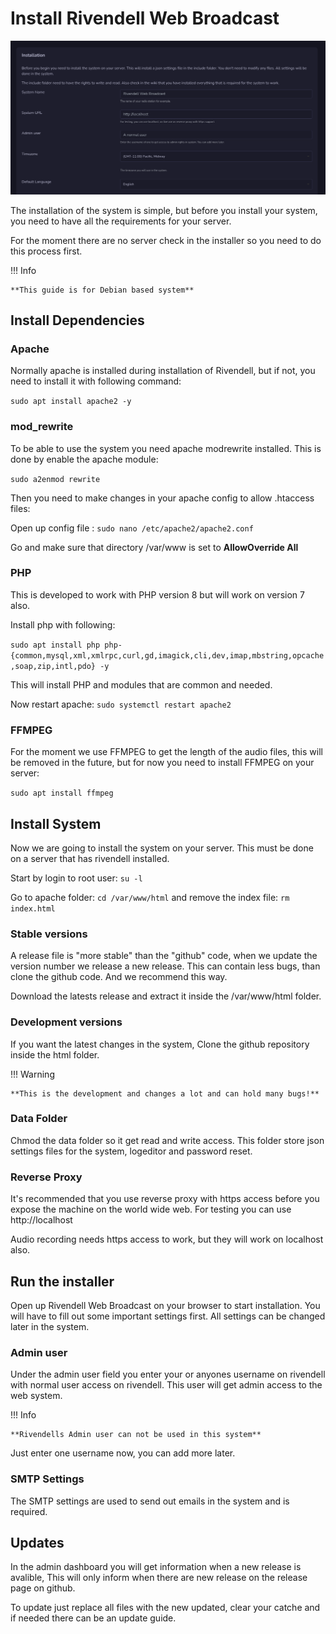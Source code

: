 # Install Rivendell Web Broadcast

![Screenshot](img/install.png)

The installation of the system is simple, but before you install your system, you need to have all the requirements for your server.

For the moment there are no server check in the installer so you need to do this process first.

!!! Info

    **This guide is for Debian based system**

## Install Dependencies

### Apache

Normally apache is installed during installation of Rivendell, but if not, you need to install it with following command:

`sudo apt install apache2 -y`

### mod_rewrite

To be able to use the system you need apache modrewrite installed. This is done by enable the apache module:

`sudo a2enmod rewrite`

Then you need to make changes in your apache config to allow .htaccess files:

Open up config file : `sudo nano /etc/apache2/apache2.conf`

Go and make sure that directory /var/www is set to **AllowOverride All**

### PHP

This is developed to work with PHP version 8 but will work on version 7 also.

Install php with following:

`sudo apt install php php-{common,mysql,xml,xmlrpc,curl,gd,imagick,cli,dev,imap,mbstring,opcache,soap,zip,intl,pdo} -y`

This will install PHP and modules that are common and needed.

Now restart apache: `sudo systemctl restart apache2`

### FFMPEG

For the moment we use FFMPEG to get the length of the audio files, this will be removed in the future, but for now you need to install FFMPEG on your server:

`sudo apt install ffmpeg`

## Install System

Now we are going to install the system on your server. This must be done on a server that has rivendell installed.

Start by login to root user: `su -l`

Go to apache folder: `cd /var/www/html` and remove the index file: `rm index.html`

### Stable versions

A release file is "more stable" than the "github" code, when we update the version number we release a new release. This can contain less bugs, than clone the github code. And we recommend this way.

Download the latests release and extract it inside the /var/www/html folder.

### Development versions

If you want the latest changes in the system, Clone the github repository inside the html folder. 

!!! Warning

    **This is the development and changes a lot and can hold many bugs!**

### Data Folder

Chmod the data folder so it get read and write access. This folder store json settings files for the system, logeditor and password reset.

### Reverse Proxy

It's recommended that you use reverse proxy with https access before you expose the machine on the world wide web. For testing you can use http://localhost

Audio recording needs https access to work, but they will work on localhost also.

## Run the installer

Open up Rivendell Web Broadcast on your browser to start installation. You will have to fill out some important settings first. All settings can be changed later in the system.

### Admin user

Under the admin user field you enter your or anyones username on rivendell with normal user access on rivendell. This user will get admin access to the web system. 

!!! Info

    **Rivendells Admin user can not be used in this system**

Just enter one username now, you can add more later.

### SMTP Settings

The SMTP settings are used to send out emails in the system and is required.

## Updates

In the admin dashboard you will get information when a new release is avalible, This will only inform when there are new release on the release page on github.

To update just replace all files with the new updated, clear your catche and if needed there can be an update guide.

